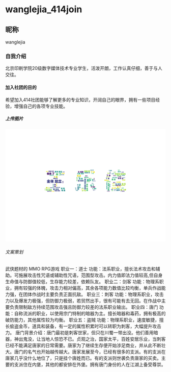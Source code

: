 # wanglejia_414join
## 昵称
wanglejia
### 自我介绍
北京印刷学院20级数字媒体技术专业学生，活泼开朗，工作认真仔细，善于与人交往。
#### 加入社团的目的
希望加入414社团能够了解更多的专业知识，开阔自己的眼界，拥有一些项目经验，增强自己的各项专业技能。
##### 上传图片
![王乐佳](https://github.com/W-lejia/wanglejia_414join/blob/main/%E5%90%8D%E5%AD%97%E5%BD%A2%E7%8A%B6%E8%AF%8D%E4%BA%91%E5%9B%BE.png)
###### 文案策划
武侠题材的 MMO RPG游戏
职业一：道士
  功能：法系职业，擅长法术攻击和辅助。可施展攻击性咒语或辅助性咒语，范围型攻击。内力值即法力值较高,但自身生命值与防御值较低，生存能力较差，依赖队友。
职业二：剑客
  功能：物理系职业，拥有较强的体魄，攻击力相对偏高，其余各项能力数值比较均衡，单兵作战能力强，在团体作战时主要负责正面抗敌。
职业三：刺客
  功能：物理系职业，攻击力以及爆发力极强，但防御力极弱，若贸然出手，很有可能有去无回。在作战中主要负责限制敌方持续范围攻击强且防御力较差的法系职业输出。
职业四：唐门
  功能：自称流派的职业，以使用宗门特制的暗器为主。擅长暗器和毒药，拥有极高的破防能力，其他属性较为均衡。
职业五：盗贼
  功能：物理系职业，速度敏捷，擅长偷盗金币，道具和装备，有一定的属性积累时可以转职为刺客，大幅提升攻击力。
唐门背景介绍：唐门最初是刺客世家，但只在川蜀一带出没。他们善用暗器，神出鬼没，让当地人惊恐不已。贞观之治，国家太平，百姓安居乐业，当刺客已经不能满足唐家的日常需要。唐家为了继续生存便开始涉足商业，并从此不断壮大。唐门的名气也开始越传越大。唐家发展至今，已经有很多的支派。有的支派在唐家几乎没什么地位了，只是挂个唐姓而已。有的支派则世袭负责唐家的买卖。主要的支派住在内堡，其他的都安排在外堡。拥有唐门身份的人在江湖上备受尊崇。
